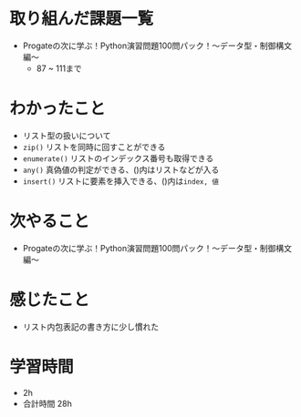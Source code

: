 # 取り組んだ課題一覧
- Progateの次に学ぶ！Python演習問題100問パック！〜データ型・制御構文編〜
  - 87 ~ 111まで
# わかったこと
-  リスト型の扱いについて
- `zip()` リストを同時に回すことができる
- `enumerate()` リストのインデックス番号も取得できる
- `any()` 真偽値の判定ができる、()内はリストなどが入る
- `insert()` リストに要素を挿入できる、()内は`index, 値`
# 次やること
- Progateの次に学ぶ！Python演習問題100問パック！〜データ型・制御構文編〜
# 感じたこと
- リスト内包表記の書き方に少し慣れた
# 学習時間
- 2h
- 合計時間 28h
